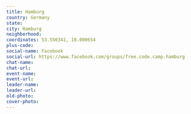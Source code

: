 ```yaml
---
title: Hamburg
country: Germany
state: 
city: Hamburg
neighborhood: 
coordinates: 53.550341, 10.000654
plus-code:
social-name: Facebook
social-url: https://www.facebook.com/groups/free.code.camp.hamburg
chat-name:
chat-url:
event-name:
event-url:
leader-name:
leader-url:
old-photo: 
cover-photo:
---
```


